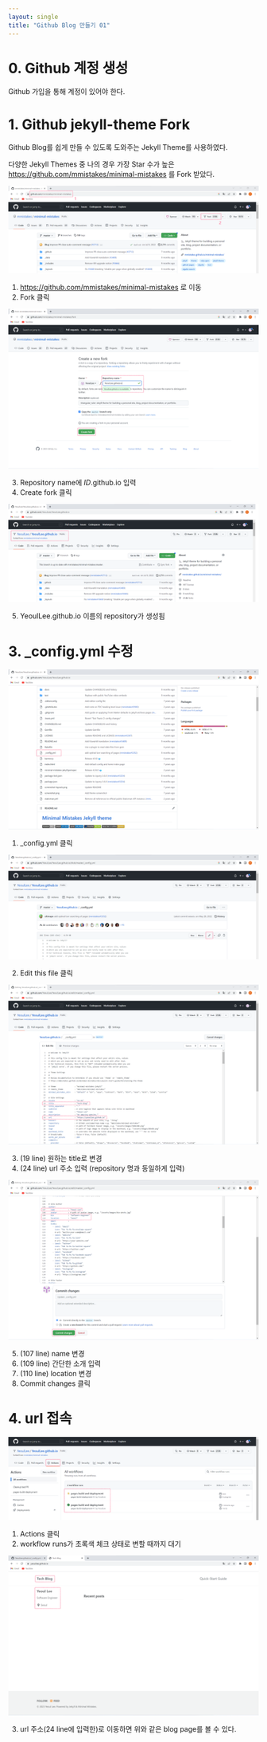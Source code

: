 ```yaml
---
layout: single
title: "Github Blog 만들기 01"
---
```



# 0. Github 계정 생성

Github 가입을 통해 계정이 있어야 한다.






# 1. Github jekyll-theme Fork

Github Blog를 쉽게 만들 수 있도록 도와주는 Jekyll Theme를 사용하였다.

다양한 Jekyll Themes 중 나의 경우 가장 Star 수가 높은
https://github.com/mmistakes/minimal-mistakes
를 Fork 받았다.

![png01](../images/github-blog/2023-02-20-github-blog-01-posting/01.png)

1. https://github.com/mmistakes/minimal-mistakes 로 이동
2. Fork 클릭

![png02](../images/github-blog/2023-02-20-github-blog-01-posting/02.png)

3. Repository name에 *ID*.github.io 입력
4. Create fork 클릭

![png03](../images/github-blog/2023-02-20-github-blog-01-posting/03.png)

5. YeoulLee.github.io 이름의 repository가 생성됨
 





# 3. _config.yml 수정

![png04](../images/github-blog/2023-02-20-github-blog-01-posting/04.png)

1. _config.yml 클릭

![png05](../images/github-blog/2023-02-20-github-blog-01-posting/05.png)

2. Edit this file 클릭

![png06](../images/github-blog/2023-02-20-github-blog-01-posting/06.png)

3. (19 line) 원하는 title로 변경
4. (24 line) url 주소 입력 (repository 명과 동일하게 입력)

![png07](../images/github-blog/2023-02-20-github-blog-01-posting/07.png)

5. (107 line) name 변경
6. (109 line) 간단한 소개 입력
7. (110 line) location 변경
8. Commit changes 클릭






# 4. url 접속

![png08](../images/github-blog/2023-02-20-github-blog-01-posting/08.png)

1. Actions 클릭
2. workflow runs가 초록색 체크 상태로 변할 때까지 대기

![png09](../images/github-blog/2023-02-20-github-blog-01-posting/09.png)

3. url 주소(24 line에 입력한)로 이동하면 위와 같은 blog page를 볼 수 있다.

